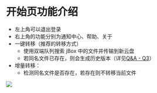 # 开始页功能介绍
- 左上角可以退出登录
- 右上角的功能分别为通知中心、帮助、关于
- 一键转移（推荐的转移方式）
  - 使用双端队列搜索 jBox 中的文件并传输到新云盘
  - 若同名文件已存在，则会生成历史版本（详见[Q&A - Q3](/qa)）
- 增量转移：
  - 检测同名文件是否存在，若存在则不转移当前文件


![](/images/page-start-1.png)